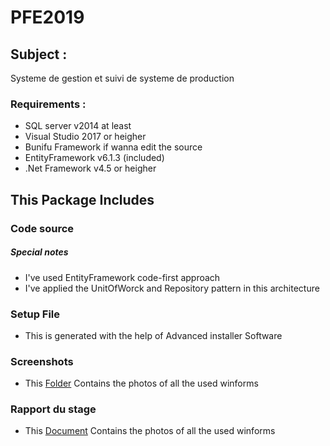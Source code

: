 # PFE2019

## Subject : 
Systeme de gestion et suivi de systeme de production

### Requirements :
- SQL server v2014 at least
- Visual Studio 2017 or heigher
- Bunifu Framework if wanna edit the source
- EntityFramework v6.1.3 (included)
- .Net Framework v4.5 or heigher

## This Package Includes 
### Code source 
##### Special notes
  - I've used EntityFramework code-first approach
  - I've applied the UnitOfWorck and Repository pattern in this architecture 
### Setup File
  - This is generated with the help of Advanced installer Software
### Screenshots
  - This [Folder](https://github.com/SaifEddineBenRomdhane) Contains the photos of all the used winforms
### Rapport du stage
  - This [Document](https://github.com/SaifEddineBenRomdhane) Contains the photos of all the used winforms
 
